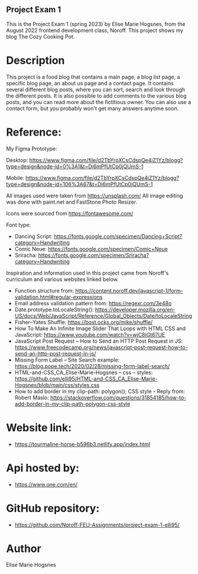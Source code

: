 ## Project Exam 1

This is the Project Exam 1 (spring 2023) by Elise Marie Hogsnes, from the August 2022 frontend development class, Noroff. This project shows my blog The Cozy Cooking Pot.

# Description

This project is a food blog that contains a main page, a blog list page, a specific blog page, an about us page and a contact page.
It contains several different blog posts, where you can sort, search and look through the different posts.
It is also possible to add comments to the various blog posts, and you can read more about the fictitious owner.
You can also use a contact form, but you probably won't get many answers anytime soon.

# Reference:

My Figma Prototype:

Desktop: https://www.figma.com/file/d2TbYrpXCsCdspQe4iZ1Yz/blogg?type=design&node-id=0%3A1&t=Di6mPfUtCp0jQUmS-1

Mobile: https://www.figma.com/file/d2TbYrpXCsCdspQe4iZ1Yz/blogg?type=design&node-id=106%3A67&t=Di6mPfUtCp0jQUmS-1

All images used were taken from https://unsplash.com/
All image editing was done with paint.net and FastStone Photo Resizer.

Icons were sourced from https://fontawesome.com/

Font type:

- Dancing Script: https://fonts.google.com/specimen/Dancing+Script?category=Handwriting
- Comic Neue: https://fonts.google.com/specimen/Comic+Neue
- Sriracha: https://fonts.google.com/specimen/Sriracha?category=Handwriting

Inspiration and information used in this project came from Noroff's curriculum and various websites linked below.

- Function structure from: https://content.noroff.dev/javascript-1/form-validation.html#regular-expressions
- Email address validation pattern from: https://regexr.com/3e48o
- Date.prototype.toLocaleString(): https://developer.mozilla.org/en-US/docs/Web/JavaScript/Reference/Global_Objects/Date/toLocaleString
- Fisher–Yates Shuffle: https://bost.ocks.org/mike/shuffle/
- How To Make An Infinite Image Slider That Loops with HTML CSS and JavaScript: https://www.youtube.com/watch?v=wjC8iGt67UE
- JavaScript Post Request – How to Send an HTTP Post Request in JS: https://www.freecodecamp.org/news/javascript-post-request-how-to-send-an-http-post-request-in-js/
- Missing Form Label – Site Search example: https://blog.pope.tech/2020/02/28/missing-form-label-search/
- HTML-and-CSS_CA_Elise-Marie-Hogsnes – css – styles: https://github.com/elli95/HTML-and-CSS_CA_Elise-Marie-Hogsnes/blob/main/css/styles.css
- How to add border in my clip-path: polygon(); CSS style - Reply from: Robert Máslo: https://stackoverflow.com/questions/31854185/how-to-add-border-in-my-clip-path-polygon-css-style

# Website link:

- https://tourmaline-horse-b596b3.netlify.app/index.html

# Api hosted by:

- https://www.one.com/en/

# GitHub repository:

- https://github.com/Noroff-FEU-Assignments/project-exam-1-elli95/

# Author

Elise Marie Hogsnes
